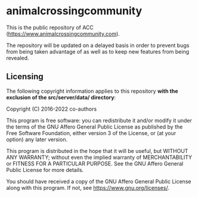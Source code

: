 # animalcrossingcommunity

This is the public repository of ACC (https://www.animalcrossingcommunity.com).

The repository will be updated on a delayed basis in order to prevent bugs from being taken advantage of as well as to keep new features from being revealed.

## Licensing

The following copyright information applies to this repository **with the exclusion of the src/server/data/ directory**:

Copyright (C) 2016-2022  co-authors

This program is free software: you can redistribute it and/or modify
it under the terms of the GNU Affero General Public License as published
by the Free Software Foundation, either version 3 of the License, or
(at your option) any later version.

This program is distributed in the hope that it will be useful,
but WITHOUT ANY WARRANTY; without even the implied warranty of
MERCHANTABILITY or FITNESS FOR A PARTICULAR PURPOSE.  See the
GNU Affero General Public License for more details.

You should have received a copy of the GNU Affero General Public License
along with this program.  If not, see <https://www.gnu.org/licenses/>.
